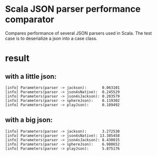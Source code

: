 Scala JSON parser performance comparator
========================================

Compares performance of several JSON parsers used in Scala.
The test case is to deserialize a json into a case class.

# result
## with a little json:

    [info] Parameters(parser -> jackson):       0.063101
    [info] Parameters(parser -> json4sNative):  0.245529
    [info] Parameters(parser -> json4sJackson): 0.203579
    [info] Parameters(parser -> sphereJson):    0.119302
    [info] Parameters(parser -> playJson):      0.189492    


## with a big json:

    [info] Parameters(parser -> jackson):       3.272538
    [info] Parameters(parser -> json4sNative): 13.385458
    [info] Parameters(parser -> json4sJackson): 8.430015
    [info] Parameters(parser -> sphereJson):    6.980652
    [info] Parameters(parser -> playJson):      5.875176